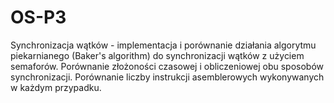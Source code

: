 # OS-P3

Synchronizacja wątków - implementacja i porównanie działania algorytmu piekarnianego (Baker's algorithm) do synchronizacji wątków z użyciem semaforów. Porównanie złożoności czasowej i obliczeniowej obu sposobów synchronizacji. Porównanie liczby instrukcji asemblerowych wykonywanych w każdym przypadku.
